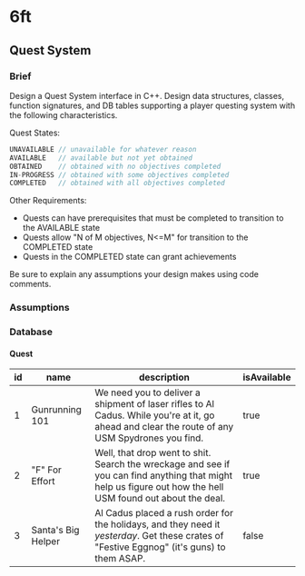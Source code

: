 # 6ft

## Quest System

### Brief

Design a Quest System interface in C++. Design data structures, classes, function signatures, and DB tables supporting a player questing system with the following characteristics.

Quest States:

``` c++
UNAVAILABLE // unavailable for whatever reason
AVAILABLE   // available but not yet obtained
OBTAINED    // obtained with no objectives completed
IN-PROGRESS // obtained with some objectives completed
COMPLETED   // obtained with all objectives completed
```

Other Requirements:

- Quests can have prerequisites that must be completed to transition to the AVAILABLE state
- Quests allow "N of M objectives, N<=M" for transition to the COMPLETED state
- Quests in the COMPLETED state can grant achievements

Be sure to explain any assumptions your design makes using code comments.

### Assumptions

### Database

#### Quest

|id|name|description|isAvailable|
|--|----|-----------|-----------|
|1|Gunrunning 101|We need you to deliver a shipment of laser rifles to Al Cadus. While you're at it, go ahead and clear the route of any USM Spydrones you find.|true|
|2|"F" For Effort|Well, that drop went to shit. Search the wreckage and see if you can find anything that might help us figure out how the hell USM found out about the deal.|true|
|3|Santa's Big Helper|Al Cadus placed a rush order for the holidays, and they need it _yesterday_. Get these crates of "Festive Eggnog" (it's guns) to them ASAP.|false|
